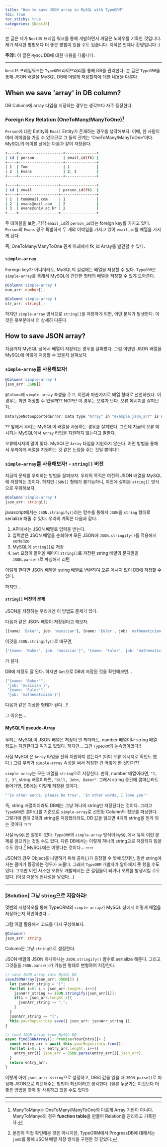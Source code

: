 ```yaml
---
title: "How to save JSON array in MySQL with TypeORM"
toc: true
toc_sticky: true
categories: [NestJS]
---
```



본 글은 제가 `NestJS` 프레임 워크를 통해 개발하면서 깨달은 노하우를 기록한 것입니다. 제가 제시한 방법보다 더 좋은 방법이 있을 수도 있습니다. 지적은 언제나 환영입니다 :)

**주의!**: 이 글은 `MySQL` DB에 대한 내용을 다룹니다.

<hr>

`NestJS` 프레임워크는 `TypeORM` 라이브러리를 통해 DB를 관리한다. 본 글은 `TypeORM`을 통해 JSON 배열을 MySQL DB에 어떻게 저장할지에 대한 내용을 다룬다.

## When we save 'array' in DB column?
DB Column에 array 타입을 저장하는 경우는 생각보다 자주 등장한다.

### Foreign Key Relation (OneToMany/ManyToOne)[^1]
`Person`에 대한 Entity와 `Email` Entity가 존재하는 경우를 생각해보자. 이때, 한 사람이 여러 이메일을 가질 수 있으므로 그 둘의 관계는 'OneToMany/ManyToOne'이다. MySQL의 테이블 상에는 다음과 같이 저장된다.

``` bash
+----+--------------------+--------------+
| id | person             | email_id(fk) |
+----+--------------------+--------------+
| 1  | Tom                | 1            |
| 2  | Evans              | 2, 3         |
+----+--------------------+--------------+

+----+------------------+----------------+
| id | email            | person_id(fk)  |
+----+------------------+----------------+
| 1  | tom@mail.com     | 1              |
| 2  | evans@mail.com   | 2              |
| 3  | evans@univ.ac.kr | 2              |
+----+------------------+----------------+
```

두 테이블을 보면, 각각 `email_id`와 `person_id`라는 foreign key를 가지고 있다. `Person`의 `Evans` 경우 특별하게 두 개의 이메일을 가지고 있어 `email_id`를 배열을 가지게 된다.

즉, OneToMany/ManyToOne 관계 아래에서 fk_id Array를 발견할 수 있다.

### `simple-array`
Foreign key가 아니더라도, MySQL의 컬럼에는 배열을 저장할 수 있다. `TypeORM`은 `simple-array`를 통해서 MySQL에 간단한 형태의 배열을 저장할 수 있게 도와준다.

``` typescript
@Column('simple-array')
num_arr: number[];

@Column('simple-array')
str_arr: string[];
```

하지만 `simple-array` 방식으로 `string[]`을 저장하게 되면, 어떤 문제가 발생한다. 이것은 뒷부분에서 더 상세히 다룬다.

## How to save JSON array?
지금까지 MySQL 상에서 배열이 저장되는 경우를 살펴봤다. 그럼 이번엔 JSON 배열을 MySQL에 어떻게 저장할 수 있을지 살펴보자.

### `simple-array`를 사용해보자!

``` typescript
@Column('simple-array')
json_arr: JSON[];
```

`@Column`에 `simple-array` 속성을 주고, 이전과 마찬가지로 배열 형태로 선언하였다. 이 경우는 과연 저장할 수 있을까?? NOPE! 이 경우는 오류가 난다. 오류 메시지를 살펴보자.

``` bash
DataTypeNotSupportedError: Data type "Array" in "example.json_arr" is not supported by "mysql" database.
```

?? 앞에서 우리는 MySQL이 배열을 사용하는 경우를 살펴봤다. 그런데 지금의 오류 메시지는 MySQL에서 `Array` 타입을 지원하지 않는다고 말한다.

오류메시지의 말이 맞다. MySQL은 `Array` 타입을 지원하지 않는다. 어떤 방법을 통해서 우리에게 배열을 지원하는 것 같은 느낌을 주는 것일 뿐이다!!

### `simple-array`를 사용해보자! - `string[]` 버전
지금의 문제를 우회하는 방법을 살펴보자. 우리의 목적은 여전히 JSON 배열을 MySQL에 저장하는 것이다. 하지만 `JSON[]` 형태가 불가능하니, 이전에 살펴본 `string[]` 방식으로 우회해보자.

``` typescript
@Column('simple-array')
json_arr: string[];
```

javascript에서는 `JSON.stringify()`라는 함수를 통해서 `JSON`을 `string` 형태로 serialize 해줄 수 있다. 우리의 계획은 다음과 같다.

1. API에서는 JSON 배열로 입력을 받는다.
2. 입력받은 JSON 배열을 순회하며 모든 JSON에 `JSON.stringify()`를 적용해서 serialize
3. MySQL에 `string[]`로 저장
4. `Get` 요청이 들어올 때마다 `string[]`로 저장된 string 배열의 문자열을 `JSON.parse()`로 파싱해서 리턴

이렇게 한다면 JSON 배열을 string 배열로 변환하여 오류 메시지 없이 DB에 저장할 수 있다.

하지만...

#### `string[]` 버전의 문제
JSON을 저장하는 우리에겐 이 방법도 문제가 있다.

다음과 같은 JSON 배열이 저장된다고 해보자.

``` bash
[{name: 'Baker', job: 'musician'}, {name: 'Euler', job: 'mathematician'}]
```

이것을 `JSON.stringify()`로 바꾸면,
``` bash
["{name: 'Baker', job: 'musician'}", "{name: 'Euler', job: 'mathematician'}"]
```
가 된다.

DB에 저장도 잘 된다. 하지만 `Get`으로 DB에 저장된 것을 확인해보면...

``` bash
["{name: 'Baker'",
 "job: 'musician'}",
 "{name: 'Euler'",
 "job: 'mathematician'}"]
```

다음과 같은 괴상한 형태가 된다...!!

그 이유는...

#### MySQL의 pseudo-Array
우리는 MySQL이 JSON 배열은 저장이 안 되더라도, number 배열이나 string 배열 정도는 지원한다고 여기고 있었다. 하지만... 그건 `TypeORM`의 눈속임이었다!!

사실 MySQL은 `Array` 타입을 전혀 지원하지 않는다!! (이미 오류 메시지로 확인도 했다.) 그럼 우리가 `simple-array` 속성을 써서 저장한 건 어떻게 한 것인가??

`simple-array`는 모든 배열을 `string`으로 저장한다. 만약, number 배열이라면, `"1, 2, 3"`, string 배열이라면, `"Bill, John, Baker"`. 그래서 string 중간에 콤마(,)라도 들어가면, DB에는 이렇게 저장된 것이다.

``` bash
"'In other words, please be true', 'In other words, I love you'"
```

즉, string 배열이더라도 DB에는 그냥 하나의 string만 저장된다는 것이다. 그리고 `TypeORM`은 콤마(,)를 기준으로 `simple-array`로 선언된 Column의 정보를 파싱한다. 그렇기에 원래 2개의 string을 저장했더라도, DB 값을 읽으면 4개의 string을 얻게 되는 것이다 ㅠㅠ

사실 `MySQL`은 잘못이 없다. `TypeORM`의 `simple-array` 방식이 `MySQL`에서 유독 이런 문제를 일으키는 것일 수도 있다. 다른 DB에서는 이렇게 하나의 string으로 저장되지 않을 수도 있다.[^2] MySQL에는 이렇다는 것이다... ㅠㅠ

JSON의 경우 Object를 나열하기 위해 콤마(,)가 등장할 수 밖에 없지만, 일반 string에서는 콤마가 등장하는 경우가 드물다. 그래서 `TypeORM` 개발자가 알아채지 못 했을 수도 있다. 그취만 이런 사소한 오류도 개발에서는 큰 걸림돌이 되거나 오류를 발생시킬 수도 있다. (이것 때문에 반나절을 날렸다...)

<hr>

### [Solution] 그냥 string으로 저장하라!
몇번의 시행착오를 통해 TypeORM의 `simple-array`가 MySQL 상에서 어떻게 배열을 저장하는지 확인하였다...

그럼 이걸 활용해서 코드를 다시 구성해보자.

``` typescript
@Column()
json_arr: string;
```

Column은 그냥 `string`으로 설정한다.

JSON 배열의 JSON 하나하나는 `JSON.stringify()` 함수로 serialize 해준다. 그리고 그것들을 `JSON.parse()`가 가능한 형태로 변형하여 저장한다.

``` typescript
// save JSON array into MySQL DB
saveJSONArray(json_arr: JSON[]) {
  let jsonArr_string = "[";
  for(let i=0; i < json_arr.lenght; i++){
    jsonArr_string += JSON.stringify(json_arr[i]);
    if(i < json_arr.lenght-1){
      jsonArr_string += ",";
    }
  }
  jsonArr_string += "]";
  this.yourRepository.save({ json_arr: jsonArr_string });
}

// load JSON array from MySQL DB
async findJSONArray(): Promise<YourEntry[]> {
  const entry_arr = await this.yourRepository.find();
  for(let i=0; i < entry_arr.lenght; i++){
    entry_arr[i].json_arr = JSON.parse(entry_arr[i].json_arr);
  }
  return entry_arr;
}
```

이렇게 아예 `json_arr: string`으로 설정하고, DB의 값을 읽을 때 `JSON.parse()`로 파싱해 JSON으로 리턴해주는 방법이 최선이라고 생각한다. (물론 누군가는 이것보다 더 좋은 방법을 찾아 잘 사용하고 있을 수도 있다!)

<hr>

[^1]: ManyToMany는 OneToMany/ManyToOne와 다르게 Array 기반이 아니다. ManyToManyo의 경우 **function table**을 만들어 Relation을 관리하고 기록한다.

[^2]: 본인이 직접 확인해본 것은 아니지만, TypeORM에서 ProgressDB에 대해서는  `jonb`를 통해 JSON 배열 저장 방식을 구현한 것 같았다.